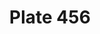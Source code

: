 ---
pid: '456'
an: '11'
title: Plate 456
rev_year: 
_date: '1803'
caption: Grande parure. Le Dessin n'ayant pas été gravé au Miror, l'Epée se trouve
  à droite.
translation: Formal court costume.
student: Barthélemy Glama
keywords: "[ Parure, Masculin ]"
permalink: /plates/456/
layout: plate-page
---
